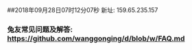 ##2018年09月28日07时12分07秒 新址: 159.65.235.157
### 兔友常见问题及解答: https://github.com/wanggonging/d/blob/w/FAQ.md
